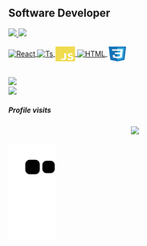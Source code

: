 <h2>Software Developer</h2>

<div>
  <a href="https://github.com/julianasinnott">
  <img height="180em" src="https://github-readme-stats.vercel.app/api?username=julianasinnott&show_icons=true&theme=react&include_all_commits=true&count_private=true"/>
  <img height="180em" src="https://github-readme-stats.vercel.app/api/top-langs/?username=julianasinnott&layout=compact&langs_count=6&theme=react"/>
</div>
<div style="display: inline_block"><br>
  <img align="center" alt="React" height="30" width="35"
src="https://user-images.githubusercontent.com/100887684/168122525-5730c1b3-09dc-46b6-85c8-73a26a1393d6.PNG">
  <img align="center" alt="Ts" height="30" width="30"
src="https://user-images.githubusercontent.com/100887684/167867377-2a971250-af79-4d7d-b35f-cca577db3d32.png">
  <img align="center" alt="Js" height="30" width="40" src="https://raw.githubusercontent.com/devicons/devicon/master/icons/javascript/javascript-plain.svg">
  <img align="center" alt="HTML" height="30" width="29" src="https://user-images.githubusercontent.com/100887684/168123809-f612a11e-b82f-4944-a915-26f5b2b81b8e.PNG">
  <img align="center" alt="CSS" height="30" width="40" src="https://raw.githubusercontent.com/devicons/devicon/master/icons/css3/css3-original.svg">

</div>

 <br>

<div> 
  
  <a href="https://instagram.com/julianasinnott" target="_blank"><img src="https://img.shields.io/badge/-Instagram-%23E4405F?style=for-the-badge&logo=instagram&logoColor=white" target="_blank"></a> <br>
   <a href="https://www.linkedin.com/in/julianasinnott" target="_blank"><img src="https://img.shields.io/badge/-LinkedIn-%230077B5?style=for-the-badge&logo=linkedin&logoColor=white" target="_blank"></a> 
 

##### Profile visits
<p align="center"> 
   <img height="25px" alingn="center" src="https://profile-counter.glitch.me/julianasinnott/count.svg" />
 </p>


  ![Snake animation](https://github.com/julianasinnott/julianasinnott/blob/output/github-contribution-grid-snake.svg)
</div>
